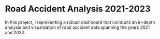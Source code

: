 # Road Accident Analysis 2021-2023
 In this project, I representing a robust dashboard that conducts an in-depth analysis and visualization of road accident data spanning the years 2021 and 2022.
